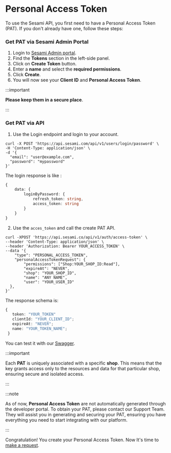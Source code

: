 # Personal Access Token

To use the Sesami API, you first need to have a Personal Access Token (PAT). If you don't already have one, follow these steps:

### Get PAT via Sesami Admin Portal
1. Login to [Sesami Admin portal](https://admin.sesami.co/login).
2. Find the **Tokens** section in the left-side panel.
3. Click on **Create Token** button.
4. Enter a **name** and select the **required permissions**.
5. Click **Create**.
6. You will now see your **Client ID** and **Personal Access Token**.

:::important

**Please keep them in a secure place**.

:::


### Get PAT via API
1. Use the Login endpoint and login to your account.
```curl
curl -X POST 'https://api.sesami.com/api/v1/users/login/password' \
-H 'Content-Type: application/json' \
-d '{
  "email": "user@example.com",
  "password": "mypassword"
}'
```

The login response is like :
```typescript
{
    data: {
        loginByPassword: {
            refresh_token: string,
            access_token: string
        }
    }
}
```

2. Use the `acces_token` and call the create PAT API. 
```curl
curl -XPOST 'https://api.sesami.co/api/v1/auth/access-token' \
--header 'Content-Type: application/json' \
--header 'Authorization: Bearer YOUR_ACCESS_TOKEN' \
--data '{
    "type": "PERSONAL_ACCESS_TOKEN",
    "personalAccessTokenRequest": {
        "permissions": ["Shop:YOUR_SHOP_ID:Read"],
        "expireAt": "NEVER",
        "shop": "YOUR_SHOP_ID",
        "name": "ANY NAME",
        "user": "YOUR_USER_ID"
  },
}'
```
The response schema is:
```typescript
{
   token: "YOUR_TOKEN"
   clientId: "YOUR_CLIENT_ID";
   expireAt: "NEVER";
   name: "YOUR_TOKEN_NAME";
 }
```

You can test it with our [Swagger](https://api.sesami.co/swagger).

:::important

Each **PAT** is uniquely associated with a specific **shop**. This means that the key grants access only to the resources and data for that particular shop, ensuring secure and isolated access.

:::


:::note

As of now, **Personal Access Token** are not automatically generated through the developer portal. To obtain your PAT, please contact our Support Team. They will assist you in generating and securing your PAT, ensuring you have everything you need to start integrating with our platform.

:::

Congratulation! You create your Personal Access Token. Now It's time to [make a request](make-request.md).




